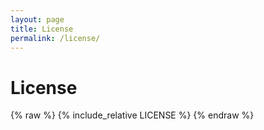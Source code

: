 ```yaml
---
layout: page
title: License
permalink: /license/
---
```


# License

{% raw %} {% include_relative LICENSE %} {% endraw %}
